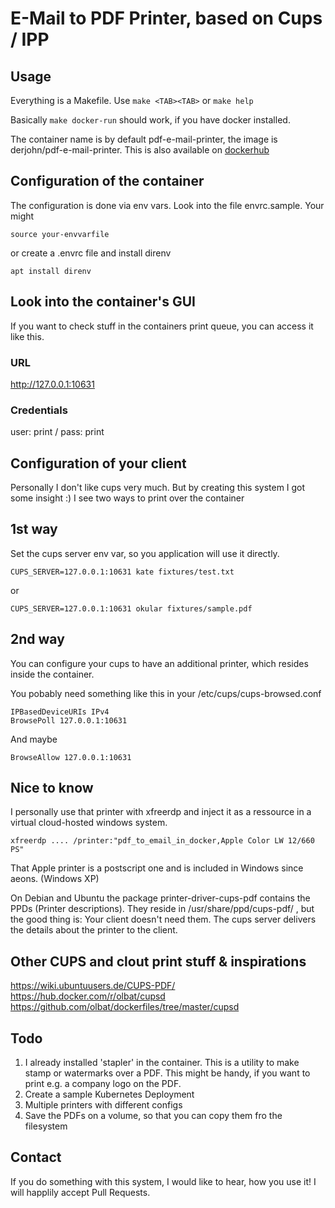 # E-Mail to PDF Printer, based on Cups / IPP

## Usage
Everything is a Makefile. Use ```make <TAB><TAB>``` or ```make help```

Basically ```make docker-run``` should work, if you have docker installed.

The container name is by default pdf-e-mail-printer, the image is derjohn/pdf-e-mail-printer. This is also available on [dockerhub](https://hub.docker.com/repository/docker/derjohn/pdf-e-mail-printer)

## Configuration of the container
The configuration is done via env vars. Look into the file envrc.sample.
Your might 
```
source your-envvarfile
```
or create a .envrc file and install direnv
```
apt install direnv
```

## Look into the container's GUI
If you want to check stuff in the containers print queue, you can access it like this.

### URL
http://127.0.0.1:10631

### Credentials
user: print / pass: print

## Configuration of your client
Personally I don't like cups very much. But by creating this system I got some insight :)
I see two ways to print over the container

## 1st way
Set the cups server env var, so you application will use it directly.

```
CUPS_SERVER=127.0.0.1:10631 kate fixtures/test.txt
```
or
```
CUPS_SERVER=127.0.0.1:10631 okular fixtures/sample.pdf
```

## 2nd way
You can configure your cups to have an additional printer, which resides inside the container.

You pobably need something like this in your /etc/cups/cups-browsed.conf
```
IPBasedDeviceURIs IPv4
BrowsePoll 127.0.0.1:10631
```

And maybe 
```
BrowseAllow 127.0.0.1:10631
```

## Nice to know
I personally use that printer with xfreerdp and inject it as a ressource in a virtual cloud-hosted windows system.

```
xfreerdp .... /printer:"pdf_to_email_in_docker,Apple Color LW 12/660 PS"
```

That Apple printer is a postscript one and is included in Windows since aeons. (Windows XP)

On Debian and Ubuntu the package printer-driver-cups-pdf contains the PPDs (Printer descriptions). They reside in /usr/share/ppd/cups-pdf/ , but the good thing is: Your client doesn't need them. The cups server delivers the details about the printer to the client.

## Other CUPS and clout print stuff & inspirations
https://wiki.ubuntuusers.de/CUPS-PDF/
https://hub.docker.com/r/olbat/cupsd
https://github.com/olbat/dockerfiles/tree/master/cupsd

## Todo
1. I already installed 'stapler' in the container. This is a utility to make stamp or watermarks over a PDF.
This might be handy, if you want to print e.g. a company logo on the PDF.
2. Create a sample Kubernetes Deployment
3. Multiple printers with different configs
4. Save the PDFs on a volume, so that you can copy them fro the filesystem

## Contact
If you do something with this system, I would like to hear, how you use it! I will happlily accept Pull Requests.


